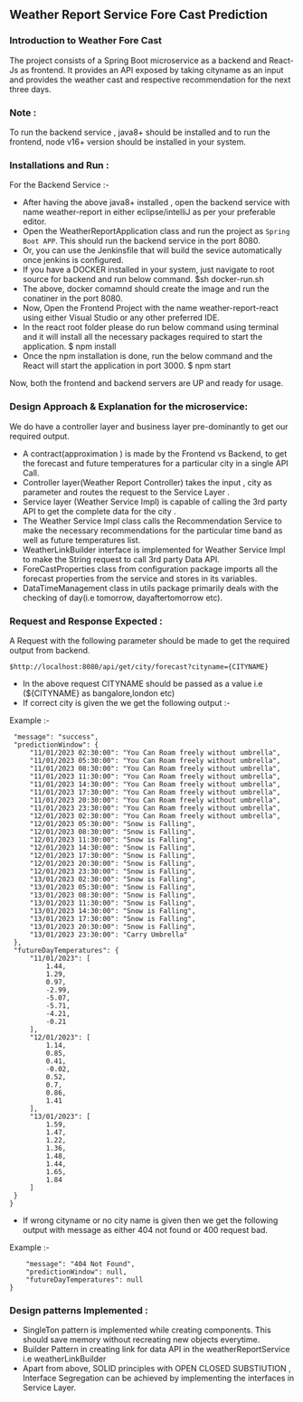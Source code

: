 
## Weather Report Service Fore Cast Prediction
### Introduction to Weather Fore Cast
The project consists of a Spring Boot  microservice as a backend and React-Js as frontend. It provides an API exposed by taking cityname as an input and provides the weather cast and respective recommendation for the next three days.

### Note :
To run the backend service , java8+ should be installed and to run the frontend, node v16+ version should be installed in your system.

### Installations and Run :

For the Backend Service :-

* After having the above java8+ installed , open the backend service with name weather-report in either eclipse/intelliJ as per your preferable editor.
* Open the WeatherReportApplication class and run the project as `Spring Boot APP`. This should run the backend service in the port 8080.
* Or, you can use the Jenkinsfile that will build the sevice automatically once jenkins is configured.
* If you have a DOCKER installed in your system, just navigate to root source for backend and run below command.
        $sh docker-run.sh
* The above, docker comamnd should create the image and run the conatiner in the port 8080.
* Now, Open the Frontend Project with the name weather-report-react using either Visual Studio or any other preferred IDE.
* In the react root folder please do run below command using terminal and it will install all the necessary packages required to start the application.
        $ npm install
*  Once the npm installation is done, run the below command and the React will start the application in port 3000.
        $ npm start

Now, both the frontend and backend servers are UP and ready for usage.

### Design Approach & Explanation for the microservice:

We do have a controller layer and business layer pre-dominantly to get our required output.
* A contract(approximation ) is made by the Frontend vs Backend, to get the forecast and future temperatures for a particular city in a single API Call.
* Controller layer(Weather Report Controller) takes the input , city as parameter and routes the request to the Service Layer .
* Service layer (Weather Service Impl) is capable of calling the 3rd party API to get the complete data for the city .
* The Weather Service Impl class calls the Recommendation Service to make the necessary recommendations for the particular time band as well as future temperatures list.
* WeatherLinkBuilder interface is implemented for Weather Service Impl to make the String request to call 3rd party Data API.
* ForeCastProperties class from configuration package imports all the forecast properties from the service and stores in its variables.
* DataTimeManagement class in utils package primarily deals with the checking of day(i.e tomorrow, dayaftertomorrow etc).

### Request and Response Expected :

A Request with the following parameter should be made to get the required output from backend.

    $http://localhost:8080/api/get/city/forecast?cityname={CITYNAME}

* In the above request CITYNAME should be passed as a value i.e (${CITYNAME} as bangalore,london etc)
* If correct city is given the we get the following output :- <br />

Example :- 
 
   ``` {
    "message": "success",
    "predictionWindow": {
        "11/01/2023 02:30:00": "You Can Roam freely without umbrella",
        "11/01/2023 05:30:00": "You Can Roam freely without umbrella",
        "11/01/2023 08:30:00": "You Can Roam freely without umbrella",
        "11/01/2023 11:30:00": "You Can Roam freely without umbrella",
        "11/01/2023 14:30:00": "You Can Roam freely without umbrella",
        "11/01/2023 17:30:00": "You Can Roam freely without umbrella",
        "11/01/2023 20:30:00": "You Can Roam freely without umbrella",
        "11/01/2023 23:30:00": "You Can Roam freely without umbrella",
        "12/01/2023 02:30:00": "You Can Roam freely without umbrella",
        "12/01/2023 05:30:00": "Snow is Falling",
        "12/01/2023 08:30:00": "Snow is Falling",
        "12/01/2023 11:30:00": "Snow is Falling",
        "12/01/2023 14:30:00": "Snow is Falling",
        "12/01/2023 17:30:00": "Snow is Falling",
        "12/01/2023 20:30:00": "Snow is Falling",
        "12/01/2023 23:30:00": "Snow is Falling",
        "13/01/2023 02:30:00": "Snow is Falling",
        "13/01/2023 05:30:00": "Snow is Falling",
        "13/01/2023 08:30:00": "Snow is Falling",
        "13/01/2023 11:30:00": "Snow is Falling",
        "13/01/2023 14:30:00": "Snow is Falling",
        "13/01/2023 17:30:00": "Snow is Falling",
        "13/01/2023 20:30:00": "Snow is Falling",
        "13/01/2023 23:30:00": "Carry Umbrella"
    },
    "futureDayTemperatures": {
        "11/01/2023": [
            1.44,
            1.29,
            0.97,
            -2.99,
            -5.07,
            -5.71,
            -4.21,
            -0.21
        ],
        "12/01/2023": [
            1.14,
            0.85,
            0.41,
            -0.02,
            0.52,
            0.7,
            0.86,
            1.41
        ],
        "13/01/2023": [
            1.59,
            1.47,
            1.22,
            1.36,
            1.48,
            1.44,
            1.65,
            1.84
        ]
    }
}

```

* If wrong cityname or no city name is given then we get the following output with message as either 404 not found or 400 request bad.

Example :- 

```  {
    "message": "404 Not Found",
    "predictionWindow": null,
    "futureDayTemperatures": null
}
```

### Design patterns Implemented :

* SingleTon pattern is implemented while creating components. This should save memory without recreating new objects everytime.
* Builder Pattern in creating link for data API in the weatherReportService i.e weatherLinkBuilder
* Apart from above, SOLID principles with OPEN CLOSED SUBSTIUTION , Interface Segregation can be achieved by implementing the interfaces in Service Layer.

